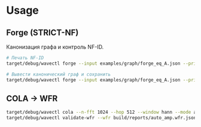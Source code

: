 # Usage

## Forge (STRICT-NF)
Канонизация графа и контроль NF-ID.

```bash
# Печать NF-ID
target/debug/wavectl forge --input examples/graph/forge_eq_A.json --print-id

# Вывести канонический граф и сохранить
target/debug/wavectl forge --input examples/graph/forge_eq_A.json --print-nf --out build/forge/forge_eq_A.nf.json
```

## COLA → WFR
```bash
target/debug/wavectl cola --n-fft 1024 --hop 512 --window hann --mode amp --out build/reports/auto_amp.wfr.json
target/debug/wavectl validate-wfr --wfr build/reports/auto_amp.wfr.json --require-pass
```
